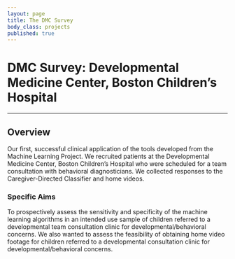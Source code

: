```yaml
---
layout: page
title: The DMC Survey
body_class: projects
published: true
---
```


# DMC Survey: Developmental Medicine Center, Boston Children’s Hospital
<hr>

## Overview
Our first, successful clinical application of the tools developed from the Machine Learning Project. We recruited patients at the Developmental Medicine Center, Boston Children’s Hospital who were scheduled for a team consultation with behavioral diagnosticians. We collected responses to the Caregiver-Directed Classifier and home videos.

### Specific Aims
To prospectively assess the sensitivity and specificity of the machine learning algorithms in an intended use sample of children referred to a developmental team consultation clinic for developmental/behavioral concerns. We also wanted to assess the feasibility of obtaining home video footage for children referred to a developmental consultation clinic for developmental/behavioral concerns.
